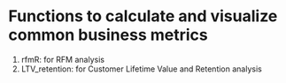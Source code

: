 
# Functions to calculate and visualize common business metrics

1. rfmR: for RFM analysis
2. LTV_retention: for Customer Lifetime Value and Retention analysis
